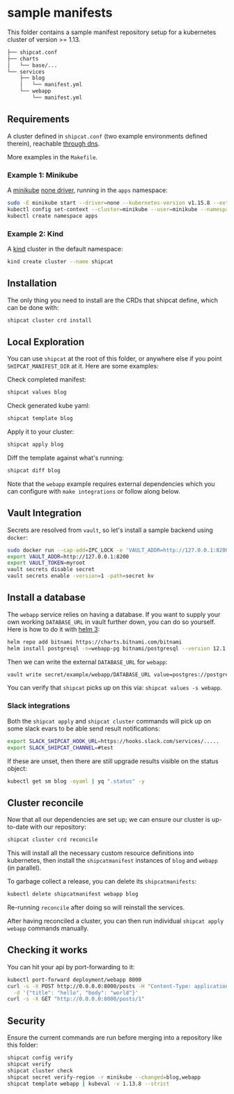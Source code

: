 # sample manifests

This folder contains a sample manifest repository setup for a kubernetes cluster of version >= 1.13.

```sh
├── shipcat.conf
├── charts
│   └── base/...
└── services
    ├── blog
    │   └── manifest.yml
    └── webapp
        └── manifest.yml
```

## Requirements
A cluster defined in `shipcat.conf` (two example environments defined therein), reachable [through dns](https://github.com/clux/kube-rs/issues/153).

More examples in the `Makefile`.

### Example 1: Minikube
A [minikube](https://github.com/kubernetes/minikube) [none driver](https://minikube.sigs.k8s.io/docs/reference/drivers/none/), running in the `apps` namespace:

```sh
sudo -E minikube start --driver=none --kubernetes-version v1.15.8 --extra-config kubeadm.ignore-preflight-errors=SystemVerification
kubectl config set-context --cluster=minikube --user=minikube --namespace=apps minikube
kubectl create namespace apps
```

### Example 2: Kind
A [kind](https://github.com/kubernetes-sigs/kind) cluster in the default namespace:

```sh
kind create cluster --name shipcat
```

## Installation
The only thing you need to install are the CRDs that shipcat define, which can be done with:

```sh
shipcat cluster crd install
```

## Local Exploration
You can use `shipcat` at the root of this folder, or anywhere else if you point `SHIPCAT_MANIFEST_DIR` at it. Here are some examples:

Check completed manifest:

```sh
shipcat values blog
```

Check generated kube yaml:

```sh
shipcat template blog
```

Apply it to your cluster:

```sh
shipcat apply blog
```

Diff the template against what's running:

```sh
shipcat diff blog
```

Note that the `webapp` example requires external dependencies which you can configure with `make integrations` or follow along below.


## Vault Integration
Secrets are resolved from `vault`, so let's install a sample backend using `docker`:

```sh
sudo docker run --cap-add=IPC_LOCK -e 'VAULT_ADDR=http://127.0.0.1:8200' -e 'VAULT_TOKEN=myroot' -e 'VAULT_DEV_ROOT_TOKEN_ID=myroot' -e 'VAULT_DEV_LISTEN_ADDRESS=0.0.0.0:8200' -p 8200:8200 -d --rm --name vault vault:0.11.3
export VAULT_ADDR=http://127.0.0.1:8200
export VAULT_TOKEN=myroot
vault secrets disable secret
vault secrets enable -version=1 -path=secret kv
```

## Install a database
The `webapp` service relies on having a database. If you want to supply your own working `DATABASE_URL` in vault further down, you can do so yourself. Here is how to do it with [helm 3](https://github.com/helm/helm/releases):

```sh
helm repo add bitnami https://charts.bitnami.com/bitnami
helm install postgresql -n=webapp-pg bitnami/postgresql --version 12.1.4 --set global.postgresql.auth.postgresPassword=pw,global.postgresql.auth.database=webapp,primary.persistence.enabled=false
```

Then we can write the external `DATABASE_URL` for `webapp`:

```sh
vault write secret/example/webapp/DATABASE_URL value=postgres://postgres:pw@postgresql.webapp-pg:5432/webappvault write secret/example/webapp/DATABASE_URL value=postgres://postgres:pw@postgresql.webapp-pg:5432/webapp
```

You can verify that `shipcat` picks up on this via: `shipcat values -s webapp`.

### Slack integrations
Both the `shipcat apply` and `shipcat cluster` commands will pick up on some slack evars to be able send result notifications:

```sh
export SLACK_SHIPCAT_HOOK_URL=https://hooks.slack.com/services/.....
export SLACK_SHIPCAT_CHANNEL=#test
```

If these are unset, then there are still upgrade results visible on the status object:

```sh
kubectl get sm blog -oyaml | yq ".status" -y
```

## Cluster reconcile
Now that all our dependencies are set up; we can ensure our cluster is up-to-date with our repository:

```sh
shipcat cluster crd reconcile
```

This will install all the necessary custom resource definitions into kubernetes, then install the `shipcatmanifest` instances of `blog` and `webapp` (in parallel).

To garbage collect a release, you can delete its `shipcatmanifests`:

```sh
kubectl delete shipcatmanifest webapp blog
```

Re-running `reconcile` after doing so will reinstall the services.

After having reconciled a cluster, you can then run individual `shipcat apply webapp` commands manually.

## Checking it works
You can hit your api by port-forwarding to it:

```sh
kubectl port-forward deployment/webapp 8000
curl -s -X POST http://0.0.0.0:8000/posts -H "Content-Type: application/json" \
  -d '{"title": "hello", "body": "world"}'
curl -s -X GET "http://0.0.0.0:8000/posts/1"
```

## Security
Ensure the current commands are run before merging into a repository like this folder:

```sh
shipcat config verify
shipcat verify
shipcat cluster check
shipcat secret verify-region -r minikube --changed=blog,webapp
shipcat template webapp | kubeval -v 1.13.8 --strict
```
